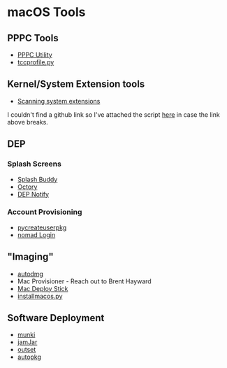 # macOS Tools

## PPPC Tools

- [PPPC Utility](https://github.com/jamf/PPPC-Utility)
- [tccprofile.py](https://github.com/carlashley/tccprofile)

## Kernel/System Extension tools
- [Scanning system extensions](https://www.richard-purves.com/2017/11/09/mdm-and-the-kextpocalypse-2/)

I couldn't find a github link so I've attached the script [here](../scripts/kextScan.sh) in case the link above breaks.
## DEP

### Splash Screens
- [Splash Buddy](https://github.com/Shufflepuck/SplashBuddy)
- [Octory](https://www.octory.io/)
- [DEP Notify](https://gitlab.com/Mactroll/DEPNotify)
### Account Provisioning
- [pycreateuserpkg](https://github.com/gregneagle/pycreateuserpkg)
- [nomad Login](https://nomad.menu/category/nomad-login/)

## "Imaging"
- [autodmg](https://github.com/MagerValp/AutoDMG)
- Mac Provisioner - Reach out to Brent Hayward
- [Mac Deploy Stick](https://twocanoes.com/products/mac/mac-deploy-stick/)
- [installmacos.py](https://github.com/munki/macadmin-scripts/blob/master/installinstallmacos.py)

## Software Deployment
- [munki](https://github.com/munki/munki)
- [jamJar](https://github.com/dataJAR/jamJAR)
- [outset](https://github.com/chilcote/outset)
- [autopkg](https://github.com/autopkg/autopkg)
